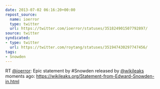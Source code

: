 ```yaml
---
date: 2013-07-02 06:16:20+00:00
repost_source:
  name: ioerror
  type: twitter
  url: https://twitter.com/ioerror/statuses/351824901507792897/
source: twitter
syndicated:
- type: twitter
  url: https://twitter.com/roytang/statuses/351947430297747456/
tags:
- Snowden
---
```


RT [@ioerror](https://twitter.com/ioerror/): Epic statement by #Snowden released by [@wikileaks](https://twitter.com/wikileaks/) moments ago: https://wikileaks.org/Statement-from-Edward-Snowden-in.html